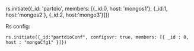 rs.initiate({_id: 'partdio', members: [{_id:0, host: 'mongos1'}, {_id:1, host:'mongos2'}, {_id:2, host:'mongo3'}]})

Rs config:
```
rs.initiate({_id:"partdioConf", configsvr: true, members: [{ _id : 0, host : "mongoCfg1" }]})
```